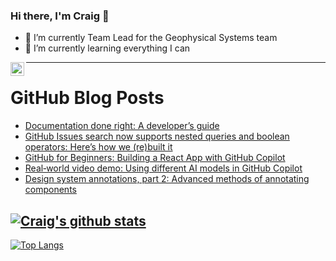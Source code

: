 ### Hi there, I'm Craig 👋

<!--
**CraigTeelFugro/CraigTeelFugro** is a ✨ _special_ ✨ repository because its `README.md` (this file) appears on your GitHub profile.

Here are some ideas to get you started:
-->

- 🔭 I’m currently Team Lead for the Geophysical Systems team
- 🌱 I’m currently learning everything I can

[<img align="left" alt="Craig Teel | LinkedIn" width="22px" src="https://cdn.jsdelivr.net/npm/simple-icons@v3/icons/linkedin.svg" />][linkedin]

---

# GitHub Blog Posts

<!-- BLOG-POST-LIST:START -->
- [Documentation done right: A developer’s guide](https://github.blog/developer-skills/documentation-done-right-a-developers-guide/)
- [GitHub Issues search now supports nested queries and boolean operators: Here’s how we &lpar;re&rpar;built it](https://github.blog/developer-skills/application-development/github-issues-search-now-supports-nested-queries-and-boolean-operators-heres-how-we-rebuilt-it/)
- [GitHub for Beginners: Building a React App with GitHub Copilot](https://github.blog/ai-and-ml/github-copilot/github-for-beginners-building-a-react-app-with-github-copilot/)
- [Real‑world video demo: Using different AI models in GitHub Copilot](https://github.blog/ai-and-ml/real%e2%80%91world-video-demo-using-different-ai-models-in-github-copilot/)
- [Design system annotations, part 2: Advanced methods of annotating components](https://github.blog/engineering/user-experience/design-system-annotations-part-2-advanced-methods-of-annotating-components/)
<!-- BLOG-POST-LIST:END -->

## [![Craig's github stats](https://github-readme-stats.vercel.app/api?username=craigteelfugro&show_icons=true&theme=radical)](https://github.com/anuraghazra/github-readme-stats)


[linkedin]: https://linkedin.com/in/craig-teel-b8786771
[![Top Langs](https://github-readme-stats.vercel.app/api/top-langs/?username=craigteelfugro&layout=compact)](https://github.com/anuraghazra/github-readme-stats)
